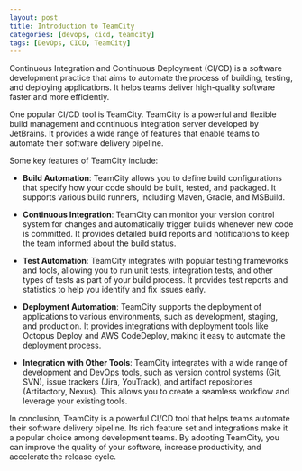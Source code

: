 ```yaml
---
layout: post
title: Introduction to TeamCity
categories: [devops, cicd, teamcity]
tags: [DevOps, CICD, TeamCity]
---
```


Continuous Integration and Continuous Deployment (CI/CD) is a software development practice that aims to automate the process of building, testing, and deploying applications. It helps teams deliver high-quality software faster and more efficiently.

One popular CI/CD tool is TeamCity. TeamCity is a powerful and flexible build management and continuous integration server developed by JetBrains. It provides a wide range of features that enable teams to automate their software delivery pipeline.

Some key features of TeamCity include:

- **Build Automation**: TeamCity allows you to define build configurations that specify how your code should be built, tested, and packaged. It supports various build runners, including Maven, Gradle, and MSBuild.

- **Continuous Integration**: TeamCity can monitor your version control system for changes and automatically trigger builds whenever new code is committed. It provides detailed build reports and notifications to keep the team informed about the build status.

- **Test Automation**: TeamCity integrates with popular testing frameworks and tools, allowing you to run unit tests, integration tests, and other types of tests as part of your build process. It provides test reports and statistics to help you identify and fix issues early.

- **Deployment Automation**: TeamCity supports the deployment of applications to various environments, such as development, staging, and production. It provides integrations with deployment tools like Octopus Deploy and AWS CodeDeploy, making it easy to automate the deployment process.

- **Integration with Other Tools**: TeamCity integrates with a wide range of development and DevOps tools, such as version control systems (Git, SVN), issue trackers (Jira, YouTrack), and artifact repositories (Artifactory, Nexus). This allows you to create a seamless workflow and leverage your existing tools.

In conclusion, TeamCity is a powerful CI/CD tool that helps teams automate their software delivery pipeline. Its rich feature set and integrations make it a popular choice among development teams. By adopting TeamCity, you can improve the quality of your software, increase productivity, and accelerate the release cycle.